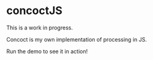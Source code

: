 # concoctJS


  This is a work in progress.
  
 Concoct is my own implementation of processing in JS.
 
 Run the demo to see it in action!
